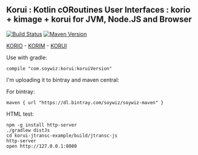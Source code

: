 ## Korui : Kotlin cORoutines User Interfaces : korio + kimage + korui for JVM, Node.JS and Browser

[![Build Status](https://travis-ci.org/soywiz/korui.svg?branch=master)](https://travis-ci.org/soywiz/korui)
[![Maven Version](https://img.shields.io/github/tag/soywiz/korui.svg?style=flat&label=maven)](http://search.maven.org/#search%7Cga%7C1%7Ca%3A%22korui%22)

[KORIO](http://github.com/soywiz/korio) - [KORIM](http://github.com/soywiz/korim) - [KORUI](http://github.com/soywiz/korui)

Use with gradle:

```
compile "com.soywiz:korui:koruiVersion"
```

I'm uploading it to bintray and maven central:

For bintray:
```
maven { url "https://dl.bintray.com/soywiz/soywiz-maven" }
```

HTML test:
```
npm -g install http-server
./gradlew distJs
cd korui-jtransc-example/build/jtransc-js
http-server
open http://127.0.0.1:8080
```